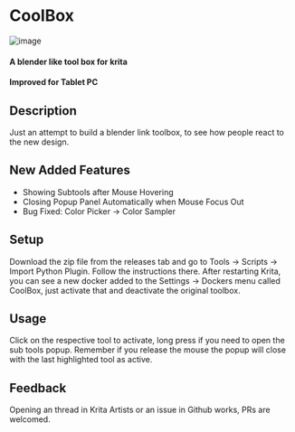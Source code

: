 
# CoolBox
![image](https://github.com/user-attachments/assets/fd3be58f-82e8-482a-b5b8-708f5fb6aee9)

#### A blender like tool box for krita
#### Improved for Tablet PC

## Description
Just an attempt to build a blender link toolbox, to see how people react to the new design.

## New Added Features
- Showing Subtools after Mouse Hovering
- Closing Popup Panel Automatically when Mouse Focus Out
- Bug Fixed: Color Picker -> Color Sampler

## Setup
Download the zip file from the releases tab and go to Tools -> Scripts -> Import Python Plugin. Follow the instructions there. After restarting Krita, you can see a new docker added to the Settings -> Dockers menu called CoolBox, just activate that and deactivate the original toolbox.

## Usage
Click on the respective tool to activate, long press if you need to open the sub tools popup. Remember if you release the mouse the popup will close with the last highlighted tool as active.

## Feedback
Opening an thread in Krita Artists or an issue in Github works, PRs are welcomed.
